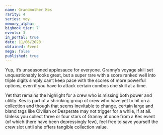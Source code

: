 ```yaml
---
name: Grandmother Kes
rarity: 4
series: voy
memory_alpha:
bigbook_tier: 7
events: 3
in_portal: true
date: 11/06/2020
obtained: Event
mega: false
published: true
---
```


Yup, it’s unseasoned applesauce for everyone. Granny’s voyage skill set unquestionably looks great, but a super rare with a score ranked well into triple digits simply can’t keep pace with the scores of more powerful options, even if you have to attack certain combos one skill at a time. 

Yet that remains the highlight for a crew who is missing both power and utility. Kes is part of a shrinking group of crew who have yet to hit on a collection and though that seems inevitable to change, certain large and bland tags like Civilian or Desperate may not trigger for a while, if at all. Unless you collect three or four stars of Granny at once from a Kes event (of which there have been depressingly few), feel free to save yourself the crew slot until she offers tangible collection value.
